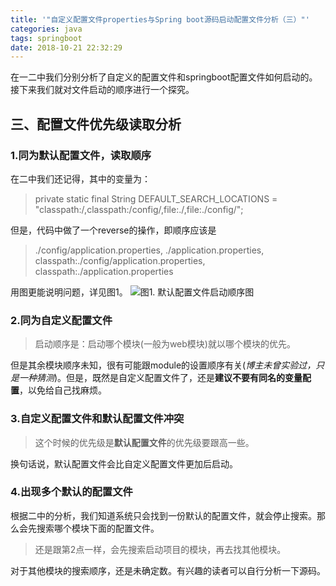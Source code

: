 ```yaml
---
title: '"自定义配置文件properties与Spring boot源码启动配置文件分析（三）"' 
categories: java 
tags: springboot 
date: 2018-10-21 22:32:29 
---
```

在一二中我们分别分析了自定义的配置文件和springboot配置文件如何启动的。接下来我们就对文件启动的顺序进行一个探究。

## 三、配置文件优先级读取分析
### 1.同为默认配置文件，读取顺序
在二中我们还记得，其中的变量为：
>  private static final String DEFAULT_SEARCH_LOCATIONS = "classpath:/,classpath:/config/,file:./,file:./config/";  

但是，代码中做了一个reverse的操作，即顺序应该是
>./config/application.properties,
./application.properties,
classpath:./config/application.properties,
classpath:./application.properties

<!--more-->
用图更能说明问题，详见图1。
![图1. 默认配置文件启动顺序图](https://upload-images.jianshu.io/upload_images/14043408-c53db6e9482c12ce.png?imageMogr2/auto-orient/strip%7CimageView2/2/w/1240)

### 2.同为自定义配置文件
> 启动顺序是：启动哪个模块(一般为web模块)就以哪个模块的优先。

但是其余模块顺序未知，很有可能跟module的设置顺序有关(*博主未曾实验过，只是一种猜测*)。但是，既然是自定义配置文件了，还是**建议不要有同名的变量配置**，以免给自己找麻烦。

### 3.自定义配置文件和默认配置文件冲突
> 这个时候的优先级是**默认配置文件**的优先级要跟高一些。

换句话说，默认配置文件会比自定义配置文件更加后启动。

### 4.出现多个默认的配置文件
根据二中的分析，我们知道系统只会找到一份默认的配置文件，就会停止搜索。那么会先搜索哪个模块下面的配置文件。
> 还是跟第2点一样，会先搜索启动项目的模块，再去找其他模块。

对于其他模块的搜索顺序，还是未确定数。有兴趣的读者可以自行分析一下源码。
